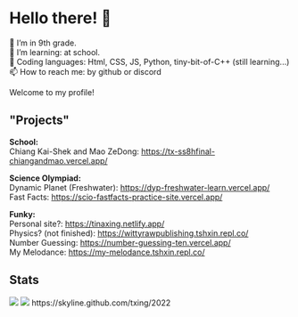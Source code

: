 # Hello there! 👋


🔭 I’m in 9th grade. <br>
🌱 I’m learning: at school.  <br>
🧩 Coding languages: Html, CSS, JS, Python, tiny-bit-of-C++ (still learning...)<br>
📫 How to reach me: by github or discord <br>

Welcome to my profile!  <br>

## "Projects" <br>
**School:** <br>
Chiang Kai-Shek and Mao ZeDong: https://tx-ss8hfinal-chiangandmao.vercel.app/

**Science Olympiad:** <br>
Dynamic Planet (Freshwater): https://dyp-freshwater-learn.vercel.app/ <br>
Fast Facts: https://scio-fastfacts-practice-site.vercel.app/

**Funky:** <br>
Personal site?: https://tinaxing.netlify.app/ <br>
Physics? (not finished): https://wittyrawpublishing.tshxin.repl.co/  <br>
Number Guessing: https://number-guessing-ten.vercel.app/ <br>
My Melodance: https://my-melodance.tshxin.repl.co/ <br> 

## Stats
<img src="https://github-readme-stats.vercel.app/api?username=txing">
<img src="https://github-readme-stats.vercel.app/api/top-langs/?username=txing">
https://skyline.github.com/txing/2022

